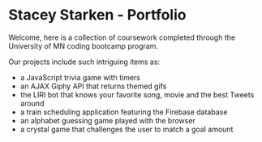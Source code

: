 # Stacey Starken - Portfolio

Welcome, here is a collection of coursework completed through the University of MN coding bootcamp program.

Our projects include such intriguing items as:
* a JavaScript trivia game with timers
* an AJAX Giphy API that returns themed gifs
* the LIRI bot that knows your favorite song, movie and the best Tweets around
* a train scheduling application featuring the Firebase database
* an alphabet guessing game played with the browser
* a crystal game that challenges the user to match a goal amount
